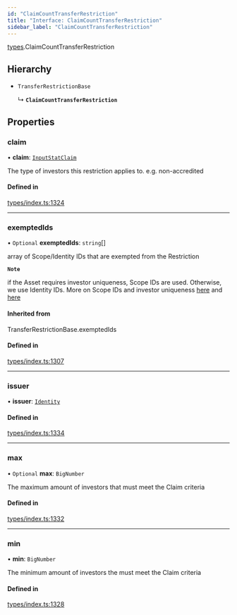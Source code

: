 ```yaml
---
id: "ClaimCountTransferRestriction"
title: "Interface: ClaimCountTransferRestriction"
sidebar_label: "ClaimCountTransferRestriction"
---
```


[types](../../../modules/Types/Types.md).ClaimCountTransferRestriction

## Hierarchy

- `TransferRestrictionBase`

  ↳ **`ClaimCountTransferRestriction`**

## Properties

### claim

• **claim**: [`InputStatClaim`](../../../modules/Types/Types.md#inputstatclaim)

The type of investors this restriction applies to. e.g. non-accredited

#### Defined in

[types/index.ts:1324](https://github.com/PolymeshAssociation/polymesh-sdk/blob/95e180d2/src/types/index.ts#L1324)

___

### exemptedIds

• `Optional` **exemptedIds**: `string`[]

array of Scope/Identity IDs that are exempted from the Restriction

**`Note`**

 if the Asset requires investor uniqueness, Scope IDs are used. Otherwise, we use Identity IDs. More on Scope IDs and investor uniqueness
  [here](https://developers.polymesh.network/introduction/identity#polymesh-unique-identity-system-puis) and
  [here](https://developers.polymesh.network/polymesh-docs/primitives/confidential-identity)

#### Inherited from

TransferRestrictionBase.exemptedIds

#### Defined in

[types/index.ts:1307](https://github.com/PolymeshAssociation/polymesh-sdk/blob/95e180d2/src/types/index.ts#L1307)

___

### issuer

• **issuer**: [`Identity`](../../../classes/API/Entities/Identity/Identity.md)

#### Defined in

[types/index.ts:1334](https://github.com/PolymeshAssociation/polymesh-sdk/blob/95e180d2/src/types/index.ts#L1334)

___

### max

• `Optional` **max**: `BigNumber`

The maximum amount of investors that must meet the Claim criteria

#### Defined in

[types/index.ts:1332](https://github.com/PolymeshAssociation/polymesh-sdk/blob/95e180d2/src/types/index.ts#L1332)

___

### min

• **min**: `BigNumber`

The minimum amount of investors the must meet the Claim criteria

#### Defined in

[types/index.ts:1328](https://github.com/PolymeshAssociation/polymesh-sdk/blob/95e180d2/src/types/index.ts#L1328)
